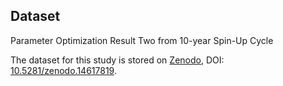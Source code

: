 
## Dataset
Parameter Optimization Result Two from 10-year Spin-Up Cycle

The dataset for this study is stored on [Zenodo](https://zenodo.org/), DOI: [10.5281/zenodo.14617819](https://doi.org/10.5281/zenodo.14617819).
